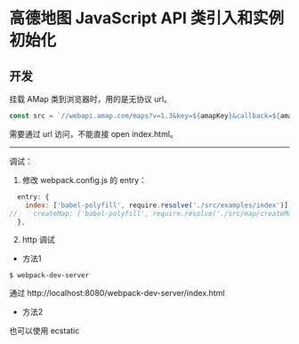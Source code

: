 # 高德地图 JavaScript API 类引入和实例初始化

## 开发

挂载 AMap 类到浏览器时，用的是无协议 url。

```js
const src = `//webapi.amap.com/maps?v=1.3&key=${amapKey}&callback=${amapCallback}`;
```

需要通过 url 访问，不能直接 open index.html。

---

调试：

1. 修改 webpack.config.js 的 entry：

```js
  entry: {
    index: ['babel-polyfill', require.resolve('./src/examples/index')],
//    createMap: ['babel-polyfill', require.resolve('./src/map/createMap')],
  },
```

2. http 调试

- 方法1

```console
$ webpack-dev-server
```

通过 http://localhost:8080/webpack-dev-server/index.html

- 方法2

也可以使用 ecstatic

